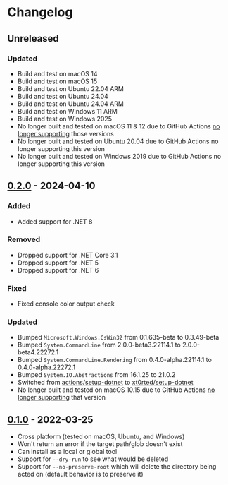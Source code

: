 # Changelog

## Unreleased

### Updated

- Build and test on macOS 14
- Build and test on macOS 15
- Build and test on Ubuntu 22.04 ARM
- Build and test on Ubuntu 24.04
- Build and test on Ubuntu 24.04 ARM
- Build and test on Windows 11 ARM
- Build and test on Windows 2025
- No longer built and tested on macOS 11 & 12 due to GitHub Actions [no longer supporting](https://github.com/actions/runner-images/issues/9255) those versions
- No longer built and tested on Ubuntu 20.04 due to GitHub Actions no longer supporting this version
- No longer built and tested on Windows 2019 due to GitHub Actions no longer supporting this version

## [0.2.0](https://github.com/xt0rted/dotnet-rimraf/compare/v0.1.0...v0.2.0) - 2024-04-10

### Added

- Added support for .NET 8

### Removed

- Dropped support for .NET Core 3.1
- Dropped support for .NET 5
- Dropped support for .NET 6

### Fixed

- Fixed console color output check

### Updated

- Bumped `Microsoft.Windows.CsWin32` from 0.1.635-beta to 0.3.49-beta
- Bumped `System.CommandLine` from 2.0.0-beta3.22114.1 to 2.0.0-beta4.22272.1
- Bumped `System.CommandLine.Rendering` from 0.4.0-alpha.22114.1 to 0.4.0-alpha.22272.1
- Bumped `System.IO.Abstractions` from 16.1.25 to 21.0.2
- Switched from [actions/setup-dotnet](https://github.com/actions/setup-dotnet) to [xt0rted/setup-dotnet](https://github.com/xt0rted/setup-dotnet)
- No longer built and tested on macOS 10.15 due to GitHub Actions [no longer supporting](https://github.com/actions/virtual-environments/issues/5583) that version

## [0.1.0](https://github.com/xt0rted/dotnet-rimraf/releases/tag/v0.1.0) - 2022-03-25

- Cross platform (tested on macOS, Ubuntu, and Windows)
- Won't return an error if the target path/glob doesn't exist
- Can install as a local or global tool
- Support for `--dry-run` to see what would be deleted
- Support for `--no-preserve-root` which will delete the directory being acted on (default behavior is to preserve it)

